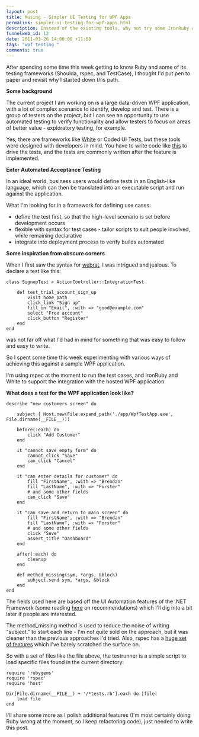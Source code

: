 ```yaml
--- 
layout: post
title: Musing - Simpler UI Testing for WPF Apps
permalink: simpler-ui-testing-for-wpf-apps.html
description: Instead of the existing tools, why not try some IronRuby and rspec code?
funnelweb_id: 12
date: 2011-03-26 14:00:00 +11:00
tags: "wpf testing "
comments: true
---
```

After spending some time this week getting to know Ruby and some of its testing frameworks (Shoulda, rspec, and TestCase), I thought I'd put pen
to paper and revisit why I started down this path. 

**Some background**

The current project I am working on is a large data-driven WPF application, with a lot of complex scenarios to
identify, develop and test. There is a group of testers on the project, but I can see an opportunity to use 
automated testing to verify functionality and allow testers to focus on areas of better value - exploratory testing, for example.

Yes, there are frameworks like [White][2] or Coded UI Tests, but these tools were designed with developers in mind.
You have to write code like [this][1] to drive the tests, and the tests are commonly written after the feature is implemented.

**Enter Automated Acceptance Testing**

In an ideal world, business users would define tests in an English-like language, which can then be translated into an executable 
script and run against the application. 

What I'm looking for in a framework for defining use cases:

 - define the test first, so that the high-level scenario is set before development occurs
 - flexible with syntax for test cases - tailor scripts to suit people involved, while remaining declarative
 - integrate into deployment process to verify builds automated

**Some inspiration from obscure corners**

When I first saw the syntax for [webrat][1], I was intrigued and jealous. To declare a test like this:

    class SignupTest < ActionController::IntegrationTest

        def test_trial_account_sign_up
            visit home_path
            click_link "Sign up"
            fill_in "Email", :with => "good@example.com"
            select "Free account"
            click_button "Register"
        end
    end

was not far off what I'd had in mind for something that was easy to follow and easy to write.

So I spent some time this week experimenting with various ways of achieving this against a sample WPF application.

I'm using rspec at the moment to run the test cases, and IronRuby and White to support the integration with the hosted WPF application.

**What does a test for the WPF application look like?**

    describe "new customers screen" do

        subject { Host.new(File.expand_path('./app/WpfTestApp.exe', File.dirname(__FILE__)))

        before(:each) do
            click "Add Customer"
        end

        it "cannot save empty form" do
            cannot_click "Save"
            can_click "Cancel"
        end

        it "can enter details for customer" do
            fill "FirstName", :with => "Brendan"
            fill "LastName", :with => "Forster"
            # and some other fields
            can_click "Save"
        end

        it "can save and return to main screen" do
            fill "FirstName", :with => "Brendan"
            fill "LastName", :with => "Forster"
            # and some other fields
            click "Save"
            assert_title "Dashboard"
        end

        after(:each) do
            cleanup
        end

        def method_missing(sym, *args, &block)
            subject.send sym, *args, &block
        end
    end

The fields used here are based off the UI Automation features of the .NET Framework (some reading [here][2] on recommendations) 
which I'll dig into a bit later if people are interested.

The method_missing method is used to reduce the noise of writing "subject." to start each line - I'm not quite sold on the approach, but it was cleaner than the previous approaches I'd tried. 
Also, rspec has a [huge set of features][4] which I've barely scratched the surface on.

So with a set of files like the file above, the testrunner is a simple script to load specific files found in the current directory:

	require 'rubygems'
	require 'rspec'
	require 'host'

	Dir[File.dirname(__FILE__) + '/*tests.rb'].each do |file| 
	    load file
	end


I'll share some more as I polish additional features (I'm most certainly doing Ruby wrong at the moment, so I keep refactoring code), 
just needed to write this post.

[1]: http://msdn.microsoft.com/en-us/magazine/dd483216.aspx
[2]: http://white.codeplex.com/
[3]: http://windowsclient.net/wpf/white-papers/wpf-app-quality-guide.aspx#uitesting
[4]: https://gist.github.com/663876
